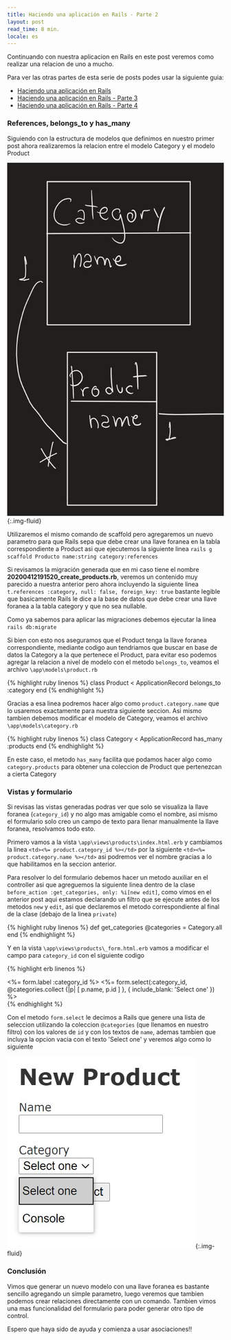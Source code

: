 ```yaml
---
title: Haciendo una aplicación en Rails - Parte 2
layout: post
read_time: 8 min.
locale: es
---
```

Continuando con nuestra aplicacion en Rails en este post veremos como realizar una relacion de uno a mucho.

Para ver las otras partes de esta serie de posts podes usar la siguiente guia:
- [Haciendo una aplicación en Rails](/2020/03/28/stock-app.html)
- [Haciendo una aplicación en Rails - Parte 3](/2020/05/17/stock-app-3.html)
- [Haciendo una aplicación en Rails - Parte 4](/2020/06/21/stock-app-4.html)

### References, belongs_to y has_many

Siguiendo con la estructura de modelos que definimos en nuestro primer post ahora realizaremos la relacion entre el modelo Category y el modelo Product

![diagram](/assets/images/posts/stock-app-2/diagram.jpg){:.img-fluid}

Utilizaremos el mismo comando de scaffold pero agregaremos un nuevo parametro para que Rails sepa que debe crear una llave foranea en la tabla correspondiente a Product asi que ejecutemos la siguiente linea `rails g scaffold Producto name:string category:references`

Si revisamos la migración generada que en mi caso tiene el nombre **20200412191520_create_products.rb**, veremos un contenido muy parecido a nuestra anterior pero ahora incluyendo la siguiente linea `t.references :category, null: false, foreign_key: true` bastante legible que basicamente Rails le dice a la base de datos que debe crear una llave foranea a la tabla category y que no sea nullable.

Como ya sabemos para aplicar las migraciones debemos ejecutar la linea `rails db:migrate`

Si bien con esto nos aseguramos que el Product tenga la llave foranea correspondiente, mediante codigo aun tendriamos que buscar en base de datos la Category a la que pertenece el Product, para evitar eso podemos agregar la relacion a nivel de modelo con el metodo `belongs_to`, veamos el archivo `\app\models\product.rb`

{% highlight ruby linenos %}
class Product < ApplicationRecord
  belongs_to :category
end
{% endhighlight %}

Gracias a esa linea podremos hacer algo como `product.category.name` que lo usaremos exactamente para nuestra siguiente seccion.
Asi mismo tambien debemos modificar el modelo de Category, veamos el archivo `\app\models\category.rb`

{% highlight ruby linenos %}
class Category < ApplicationRecord
  has_many :products
end
{% endhighlight %}

En este caso, el metodo `has_many` facilita que podamos hacer algo como `category.products` para obtener una coleccion de Product que pertenezcan a cierta Category

### Vistas y formulario

Si revisas las vistas generadas podras ver que solo se visualiza la llave foranea (`category_id`) y no algo mas amigable como el nombre, asi mismo el formulario solo creo un campo de texto para llenar manualmente la llave foranea, resolvamos todo esto.

Primero vamos a la vista `\app\views\products\index.html.erb` y cambiamos la linea `<td><%= product.category_id %></td>` por la siguiente `<td><%= product.category.name %></td>` asi podremos ver el nombre gracias a lo que habilitamos en la seccion anterior.

Para resolver lo del formulario debemos hacer un metodo auxiliar en el controller asi que agreguemos la siguiente linea dentro de la clase `before_action :get_categories, only: %i[new edit]`, como vimos en el anterior post aqui estamos declarando un filtro que se ejecute antes de los metodos `new` y `edit`, asi que declaremos el metodo correspondiente al final de la clase (debajo de la linea `private`)

{% highlight ruby linenos %}
def get_categories
  @categories = Category.all
end
{% endhighlight %}

Y en la vista `\app\views\products\_form.html.erb` vamos a modificar el campo para `category_id` con el siguiente codigo

{% highlight erb linenos %}
<div class="field">
  <%= form.label :category_id %>
  <%= form.select(:category_id, @categories.collect {|p| [ p.name, p.id ] }, { include_blank: 'Select one' }) %>
</div>
{% endhighlight %}

Con el metodo `form.select` le decimos a Rails que genere una lista de seleccion utilizando la coleccion `@categories` (que llenamos en nuestro filtro) con los valores de `id` y con los textos de `name`, ademas tambien que incluya la opcion vacia con el texto 'Select one' y veremos algo como lo siguiente

![diagram](/assets/images/posts/stock-app-2/dropdown.jpg){:.img-fluid}

### Conclusión

Vimos que generar un nuevo modelo con una llave foranea es bastante sencillo agregando un simple parametro, luego veremos que tambien podemos crear relaciones directamente con un comando. Tambien vimos una mas funcionalidad del formulario para poder generar otro tipo de control.

Espero que haya sido de ayuda y comienza a usar asociaciones!!
